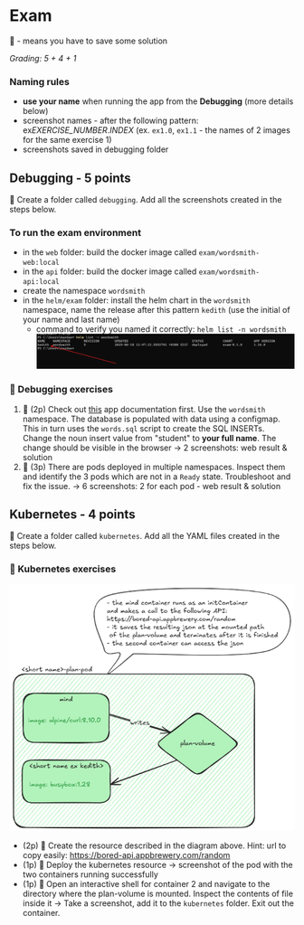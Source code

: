 # Exam

🌵 - means you have to save some solution

*Grading: 5 + 4 + 1*

### Naming rules
- **use your name** when running the app from the **Debugging** (more details below)
- screenshot names - after the following pattern: ex*EXERCISE_NUMBER*._INDEX_ (ex. ```ex1.0```, ```ex1.1``` - the names of 2 images for the same exercise 1)
- screenshots saved in debugging folder

## Debugging - 5 points

🌵 Create a folder called ```debugging```. Add all the screenshots created in the steps below.


### To run the exam environment

- in the ```web``` folder: build the docker image called ```exam/wordsmith-web:local```
- in the ```api``` folder: build the docker image called ```exam/wordsmith-api:local```
- create the namespace ```wordsmith```
- in the ```helm/exam``` folder: install the helm chart in the ```wordsmith``` namespace, name the release after this pattern ```kedith``` (use the initial of your name and last name)
  - command to verify you named it correctly: ```helm list -n wordsmith```
![img.png](img.png)
  
### 🚀 Debugging exercises

1. 🌵 (2p) Check out [this](README.md) app documentation first. Use the ```wordsmith``` namespace. The database is populated with data using a configmap. This in turn uses the ```words.sql``` script to create the SQL INSERTs. Change the noun insert value from "student" to **your full name**. The change should be visible in the browser → 2 screenshots: web result & solution
2. 🌵 (3p) There are pods deployed in multiple namespaces. Inspect them and identify the 3 pods which are not in a ```Ready``` state. Troubleshoot and fix the issue. -> 6 screenshots: 2 for each pod - web result & solution


## Kubernetes - 4 points

🌵 Create a folder called ```kubernetes```. Add all the YAML files created in the steps below.

### 🚀 Kubernetes exercises

![img_1.png](img_1.png)

- (2p) 🌵 Create the resource described in the diagram above. Hint: url to copy easily: https://bored-api.appbrewery.com/random
- (1p) 🌵 Deploy the kubernetes resource -> screenshot of the pod with the two containers running successfully
- (1p) 🌵 Open an interactive shell for container 2 and navigate to the directory where the plan-volume is mounted. Inspect the contents of
  file inside it -> Take a screenshot, add it to the ```kubernetes``` folder. Exit out the container.